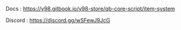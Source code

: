 Docs : https://y98.gitbook.io/y98-store/qb-core-script/item-system

Discord : https://discord.gg/wSFewJ9JcG
